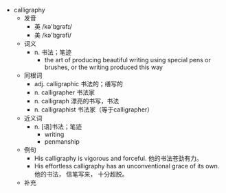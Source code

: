 - calligraphy
  - 发音
    - 英 /kə'lɪgrəfɪ/
    - 美 /kə'lɪɡrəfi/
  - 词义
    - n. 书法；笔迹
      - the art of producing beautiful writing using special pens or brushes, or the writing produced this way
  - 同根词
    - adj. calligraphic 书法的；缮写的
    - n. calligrapher 书法家
    - n. calligraph 漂亮的书写，书法
    - n. calligraphist 书法家（等于calligrapher）
  - 近义词
    - n. [语]书法；笔迹
      - writing
      - penmanship
  - 例句
    - His calligraphy is vigorous and forceful. 他的书法苍劲有力。
    - His effortless calligraphy has an unconventional grace of its own. 他的书法， 信笔写来， 十分超脱。
  - 补充
